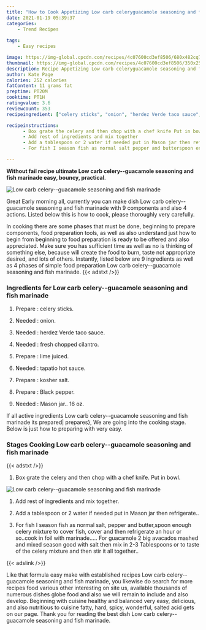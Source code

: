 ```yaml
---
title: "How to Cook Appetizing Low carb celeryguacamole seasoning and fish marinade"
date: 2021-01-19 05:39:37
categories:
    - Trend Recipes
    
tags:
    - Easy recipes

image: https://img-global.cpcdn.com/recipes/4c07600cd3ef8506/680x482cq70/low-carb-celery-guacamole-seasoning-and-fish-marinade-recipe-main-photo.jpg
thumbnail: https://img-global.cpcdn.com/recipes/4c07600cd3ef8506/350x250cq70/low-carb-celery-guacamole-seasoning-and-fish-marinade-recipe-main-photo.jpg
description: Recipe Appetizing Low carb celeryguacamole seasoning and fish marinade with 9 ingredients and 4 stages of easy cooking.
author: Kate Page
calories: 252 calories
fatContent: 11 grams fat
preptime: PT20M
cooktime: PT1H
ratingvalue: 3.6
reviewcount: 353
recipeingredient: ["celery sticks", "onion", "herdez Verde taco sauce", "fresh chopped cilantro", "lime juiced", "tapatio hot sauce", "kosher salt", "Black pepper", "Mason jar 16 oz"]

recipeinstructions: 
      - Box grate the celery and then chop with a chef knife Put in bowl 
      - Add rest of ingredients and mix together 
      - Add a tablespoon or 2 water if needed put in Mason jar then refrigerate 
      - For fish I season fish as normal salt pepper and butterspoon enough celery mixture to cover fish cover and then refrigerate an hour or socook in foil with marinade For guacamole 2 big avacados mashed and mixed season good with salt then mix in 23 Tablespoons or to taste of the celery mixture and then stir it all together

---
```




**Without fail recipe ultimate Low carb celery--guacamole seasoning and fish marinade easy, bouncy, practical**. 


![Low carb celery--guacamole seasoning and fish marinade](https://img-global.cpcdn.com/recipes/4c07600cd3ef8506/680x482cq70/low-carb-celery-guacamole-seasoning-and-fish-marinade-recipe-main-photo.jpg "Low carb celery--guacamole seasoning and fish marinade")




Great Early morning all, currently you can make dish Low carb celery--guacamole seasoning and fish marinade with 9 components and also 4 actions. Listed below this is how to cook, please thoroughly very carefully.

In cooking there are some phases that must be done, beginning to prepare components, food preparation tools, as well as also understand just how to begin from beginning to food preparation is ready to be offered and also appreciated. Make sure you has sufficient time as well as no is thinking of something else, because will create the food to burn, taste not appropriate desired, and lots of others. Instantly, listed below are 9 ingredients as well as 4 phases of simple food preparation Low carb celery--guacamole seasoning and fish marinade.
{{< adstxt />}}

### Ingredients for Low carb celery--guacamole seasoning and fish marinade


1. Prepare  : celery sticks.

1. Needed  : onion.

1. Needed  : herdez Verde taco sauce.

1. Needed  : fresh chopped cilantro.

1. Prepare  : lime juiced.

1. Needed  : tapatio hot sauce.

1. Prepare  : kosher salt.

1. Prepare  : Black pepper.

1. Needed  : Mason jar.. 16 oz.



If all active ingredients Low carb celery--guacamole seasoning and fish marinade its prepared| prepares}, We are going into the cooking stage. Below is just how to preparing with very easy.

### Stages Cooking Low carb celery--guacamole seasoning and fish marinade

{{< adstxt />}}


1. Box grate the celery and then chop with a chef knife. Put in bowl.



![Low carb celery--guacamole seasoning and fish marinade](https://img-global.cpcdn.com/steps/a96eecb4f38bad9e/160x128cq70/low-carb-celery-guacamole-seasoning-and-fish-marinade-recipe-step-1-photo.jpg" "Low carb celery--guacamole seasoning and fish marinade")



1. Add rest of ingredients and mix together.



1. Add a tablespoon or 2 water if needed put in Mason jar then refrigerate..



1. For fish I season fish as normal salt, pepper and butter,spoon enough celery mixture to cover fish, cover and then refrigerate an hour or so..cook in foil with marinade..... For guacamole 2 big avacados mashed and mixed season good with salt then mix in 2-3 Tablespoons or to taste of the celery mixture and then stir it all together..





{{< adslink />}}

Like that formula easy make with established recipes Low carb celery--guacamole seasoning and fish marinade, you likewise do search for more recipes food various other interesting on site us, available thousands of numerous dishes globe food and also we will remain to include and also develop. Beginning with cuisine healthy and balanced very easy, delicious, and also nutritious to cuisine fatty, hard, spicy, wonderful, salted acid gets on our page. Thank you for reading the best dish Low carb celery--guacamole seasoning and fish marinade.
